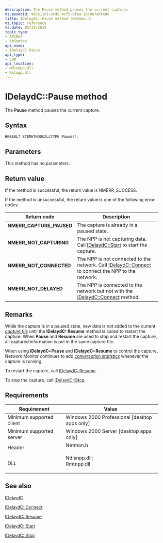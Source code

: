 ```yaml
---
description: The Pause method pauses the current capture.
ms.assetid: 9d5e11d1-8c45-4cf5-9fea-10c9e7a6fe86
title: IDelaydC::Pause method (Netmon.h)
ms.topic: reference
ms.date: 05/31/2018
topic_type: 
- APIRef
- kbSyntax
api_name: 
- IDelaydC.Pause
api_type: 
- COM
api_location: 
- Ndisnpp.dll
- Rmtnpp.dll
---
```


# IDelaydC::Pause method

The **Pause** method pauses the current capture.

## Syntax


```C++
HRESULT STDMETHODCALLTYPE Pause();
```



## Parameters

This method has no parameters.

## Return value

If the method is successful, the return value is NMERR\_SUCCESS.

If the method is unsuccessful, the return value is one of the following error codes:



| Return code                                                                                           | Description                                                                                                                           |
|-------------------------------------------------------------------------------------------------------|---------------------------------------------------------------------------------------------------------------------------------------|
| <dl> <dt>**NMERR\_CAPTURE\_PAUSED**</dt> </dl> | The capture is already in a paused state.<br/>                                                                                  |
| <dl> <dt>**NMERR\_NOT\_CAPTURING**</dt> </dl>  | The NPP is not capturing data. Call [IDelaydC::Start](idelaydc-start.md) to start the capture.<br/>                            |
| <dl> <dt>**NMERR\_NOT\_CONNECTED**</dt> </dl>  | The NPP is not connected to the network. Call [IDelaydC::Connect](idelaydc-connect.md) to connect the NPP to the network.<br/> |
| <dl> <dt>**NMERR\_NOT\_DELAYED**</dt> </dl>    | The NPP is connected to the network but not with the [IDelaydC::Connect](idelaydc-connect.md) method.<br/>                     |



 

## Remarks

While the capture is in a paused state, new data is not added to the current [*capture file*](c.md) until the **IDelaydC::Resume** method is called to restart the capture. When **Pause** and **Resume** are used to stop and restart the capture, all captured information is put in the same capture file.

When using **IDelaydC::Pause** and **IDelaydC::Resume** to control the capture, Network Monitor continues to add [*conversation statistics*](c.md) whenever the capture is running.

To restart the capture, call [IDelaydC::Resume](idelaydc-resume.md).

To stop the capture, call [IDelaydC::Stop](idelaydc-stop.md).

## Requirements



| Requirement | Value |
|-------------------------------------|----------------------------------------------------------------------------------------------------------------------------------------------------------|
| Minimum supported client<br/> | Windows 2000 Professional \[desktop apps only\]<br/>                                                                                               |
| Minimum supported server<br/> | Windows 2000 Server \[desktop apps only\]<br/>                                                                                                     |
| Header<br/>                   | <dl> <dt>Netmon.h</dt> </dl>                                                                      |
| DLL<br/>                      | <dl> <dt>Ndisnpp.dll; </dt> <dt>Rmtnpp.dll</dt> </dl> |



## See also

<dl> <dt>

[IDelaydC](idelaydc.md)
</dt> <dt>

[IDelaydC::Connect](idelaydc-connect.md)
</dt> <dt>

[IDelaydC::Resume](idelaydc-resume.md)
</dt> <dt>

[IDelaydC::Start](idelaydc-start.md)
</dt> <dt>

[IDelaydC::Stop](idelaydc-stop.md)
</dt> </dl>

 

 




